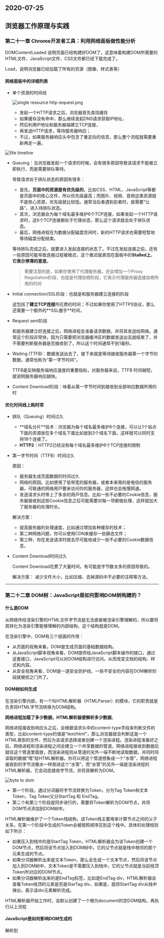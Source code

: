 ## 2020-07-25

## 浏览器工作原理与实践

### 第二十一章 Chrome开发者⼯具：利⽤⽹络⾯板做性能分析

DOMContentLoaded 说明⻚⾯已经构建好DOM了，这意味着构建DOM所需要的HTML⽂件、JavaScript⽂件、CSS⽂件都已经下载完成了。

Load，说明浏览器已经加载了所有的资源（图像、样式表等）


#### ⽹络⾯板中的详细列表

- 单个资源的时间线

  ![single resource http request.png]()

  - 发起⼀个HTTP请求之后，浏览器⾸先查找缓存
  - 如果缓存没有命中，那么继续发起DNS请求获取IP地址，
  - 然后利⽤IP地址和服务器端建⽴TCP连接，
  - 再发送HTTP请求，等待服务器响应；
  - 不过，如果服务器响应头中包含了重定向的信息，那么整个流程就需要重新再⾛⼀遍。

![file timeline]()

- Queuing：当浏览器发起⼀个请求的时候，会有很多原因导致该请求不能被⽴即执⾏，⽽是需要排队等待。

  导致请求处于排队状态的原因有很多：
  - ⾸先，**⻚⾯中的资源是有优先级的**，⽐如CSS、HTML、JavaScript等都是⻚⾯中的核⼼⽂件，所以优先级最⾼；⽽图⽚、视频、⾳频这类资源就不是核⼼资源，优先级就⽐较低。通常当后者遇到前者时，就需要“让路”，进⼊待排队状态。
  - 其次，浏览器会为每个域名最多维护6个TCP连接，如果发起⼀个HTTP请求时，这6个TCP连接都处于忙碌状态，那么这个请求就会处于排队状态。
  - 最后，⽹络进程在为数据分配磁盘空间时，新的HTTP请求也需要短暂地等待磁盘分配结束。

  等待排队完成之后，就要进⼊发起连接的状态了。不过在发起连接之前，还有⼀些原因可能导致连接过程被推迟，这个推迟就表现在⾯板中的**Stalled上**，**它表⽰停滞的意思**。

  > 需要注意的是，如果你使⽤了代理服务器，还会增加⼀个Proxy Negotiation阶段，也就是代理协商阶段，它表⽰代理服务器连接协商所⽤的时间

- Initial connection/SSL阶段：也就是和服务器建⽴连接的阶段

  这包括了**建⽴TCP连接**所花费的时间；不过如果你使⽤了HTTPS协议，那么还需要⼀个额外的**SSL握⼿**时间，

- Request sent阶段

  和服务器建⽴好连接之后，⽹络进程会准备请求数据，并将其发送给⽹络。通常这个阶段⾮常快，因为只需要把浏览器缓冲区的数据发送出去就结束了，并不需要判断服务器是否接收到了，所以这个时间通常不到1毫秒。

- Waiting (TTFB)：数据发送出去了，接下来就是等待接收服务器第⼀个字节的数据，通常也称为“第⼀字节时间”。

  TTFB是反映服务端响应速度的重要指标，对服务器来说，TTFB 时间越短，就说明服务器响应越快。

- Content Download阶段：味着从第⼀字节时间到接收到全部响应数据所⽤的时

#### 优化时间线上耗时项

- 排队（Queuing）时间过久
  - **域名分⽚**技术：浏览器为每个域名最多维护6个连接，可以让1个站点下⾯的资源放在多个域名下⾯⽐如放到3个域名下⾯，这样就可以同时⽀持18个连接了。
  - **HTTP2**：HTTP2已经没有每个域名最多维护6个TCP连接的限制

- 第⼀字节时间（TTFB）时间过久

  原因：
  - 服务器⽣成⻚⾯数据的时间过久
  - ⽹络的原因。⽐如使⽤了低带宽的服务器，或者本来⽤的是电信的服务器，可联通的⽹络⽤⼾要来访问你的服务器，这样也会拖慢⽹速。
  - 发送请求头时带上了多余的⽤⼾信息。⽐如⼀些不必要的Cookie信息，服务器接收到这些Cookie信息之后可能需要对每⼀项都做处理，这样就加⼤了服务器的处理时⻓。

  解决方案：
  - 提⾼服务器的处理速度，⽐如通过增加各种缓存的技术；
  - 第⼆种⽹络问题，你可以使⽤CDN来缓存⼀些静态⽂件；
  - 第三种，你在发送请求时就去尽可能地减少⼀些不必要的Cookie数据信息。

- Content Download时间过久

  Content Download花费了⼤量时间，有可能是字节数太多的原因导致的。

  解决方案： 减少⽂件⼤⼩，⽐如压缩、去掉源码中不必要的注释等⽅法。

---

### 第二十二章 DOM树：JavaScript是如何影响DOM树构建的？

#### 什么是DOM

从⽹络传给渲染引擎的HTML⽂件字节流是⽆法直接被渲染引擎理解的，所以要将其转化为渲染引擎能够理解的内部结构，这个结构就是DOM。

在渲染引擎中，DOM有三个层⾯的作⽤：
- 从⻚⾯的视⻆来看，DOM是⽣成⻚⾯的基础数据结构。
- 从JavaScript脚本视⻆来看，DOM提供给JavaScript脚本操作的接⼝，通过这套接⼝，JavaScript可以对DOM结构进⾏访问，从⽽改变⽂档的结构、样式和内容。
- 从安全视⻆来看，DOM是⼀道安全防护线，⼀些不安全的内容在DOM解析阶段就被拒之⻔外了。

#### DOM树如何⽣成

在渲染引擎内部，有⼀个叫HTML解析器（HTMLParser）的模块，它的职责就是负责将HTML字节流转换为DOM结构。

**⽹络进程加载了多少数据，HTML解析器便解析多少数据**。

⽹络进程接收到响应头之后，会根据请求头中的content-type字段来判断⽂件的类型，⽐如content-type的值是“text/html”，那么浏览器就会判断这是⼀个HTML类型的⽂件，然后为该请求选择或者创建⼀个渲染进程。渲染进程准备好之后，⽹络进程和渲染进程之间会建⽴⼀个共享数据的管道，⽹络进程接收到数据后就往这个管道⾥⾯放，⽽渲染进程则从管道的另外⼀端不断地读取数据，并同时将读取的数据“喂”给HTML解析器。你可以把这个管道想象成⼀个“⽔管”，⽹络进程接收到的字节流像⽔⼀样倒进这个“⽔管”，⽽“⽔管”的另外⼀端是渲染进程的HTML解析器，它会动态接收字节流，并将其解析为DOM。

![byte to dom]()

- 第⼀个阶段，通过分词器将字节流转换为Token，分为Tag Token和⽂本Token，Tag Token⼜分StartTag 和 EndTag。
- 第⼆个和第三个阶段是同步进⾏的，需要将Token解析为DOM节点，并将DOM节点添加到DOM树中。

HTML解析器维护了⼀个Token栈结构，该Token栈主要⽤来计算节点之间的⽗⼦关系，在第⼀个阶段中⽣成的Token会被按照顺序压到这个栈中。具体的处理规则如下所⽰：
- 如果压⼊到栈中的是StartTag Token，HTML解析器会为该Token创建⼀个DOM节点，然后将该节点加⼊到DOM树中，它的⽗节点就是栈中相邻的那个元素⽣成的节点。
- 如果分词器解析出来是⽂本Token，那么会⽣成⼀个⽂本节点，然后将该节点加⼊到DOM树中，⽂本Token是不需要压⼊到栈中，它的⽗节点就是当前栈顶Token所对应的DOM节点。
- 如果分词器解析出来的是EndTag标签，⽐如是EndTag div，HTML解析器会查看Token栈顶的元素是否是StarTag div，如果是，就将StartTag div从栈中弹出，表⽰该div元素解析完成。

HTML解析器开始⼯作时，会默认创建了⼀个根为document的空DOM结构，再执行以上流程

#### JavaScript是如何影响DOM⽣成的

解析到<script>标签时，渲染引擎判断这是⼀段脚本，此时HTML解析器就会暂停DOM的解析，因为接下来的JavaScript可能要修改当前已经⽣成的DOM结构。

JavaScript⽂件的下载过程会阻塞DOM解析，⽽通常下载⼜是⾮常耗时的，会受到⽹络环境、JavaScript⽂件⼤⼩等因素的影响。

不过Chrome浏览器做了很多优化，其中⼀个主要的优化是预解析操作。当渲染引擎收到字节流之后，会开启⼀个预解析线程，⽤来分析HTML⽂件中包含的JavaScript、CSS等相关⽂件，解析到相关⽂件之后，预解析线程会提前下载这些⽂件。

相关策略规避：
- 使⽤CDN来加速JavaScript⽂件的加载
- 压缩JavaScript⽂件的体积。
- JavaScript脚本设置为异步加载，通过async 或 defer 来标记代码
    - 使⽤async标志的脚本⽂件⼀旦加载完成，会⽴即执⾏；
    - 使⽤了defer标记的脚本⽂件，需要等到DOMContentLoaded事件之后执⾏。

执⾏JavaScript之前，需要先解析JavaScript语句之上所有的CSS样式。所以如果代码⾥引⽤了外部的CSS⽂件，那么在执⾏JavaScript之前，还需要等待外部的CSS⽂件下载完成，并解析⽣成CSSOM对象之后，才能执⾏JavaScript脚本。

JavaScript会阻塞DOM⽣成，⽽样式⽂件⼜会阻塞JavaScript的执⾏

渲染引擎还有⼀个安全检查模块叫XSSAuditor，是⽤来检测词法安全的。在分词器解析出来Token之后，它会检测这些模块是否安全，⽐如是否引⽤了外部脚本，是否符合CSP规范，是否存在跨站点请求等。如果出现不符合规范的内容，XSSAuditor会对该脚本或者下载任务进⾏拦截。


### 第二十三章 DOM树：JavaScript是如何影响DOM树构建的？

```html
<html>
<head>
  <link href="theme.css" rel="stylesheet">
</head>
<body>
  <div>geekbang com</div>
</body>
</html>
```

![render pipeline]()

请求HTML数据和构建DOM中间有⼀段空闲时间，这个空闲时间有可能成为⻚⾯渲染的瓶颈。

当渲染进程接收HTML⽂件字节流时，会先开启⼀个预解析线程，如果遇到JavaScript⽂件或者CSS⽂件，那么预解析线程会提前下载这些数据。对于上⾯的代码，预解析线程会解析出来⼀个外部的theme.css⽂件，并发起theme.css的下载。

#### 那渲染流⽔线为什么需要CSSOM呢？

渲染引擎也是⽆法直接理解CSS⽂件内容的，所以需要将其解析成渲染引擎能够理解的结构，这个结构就是CSSOM。

CSSOM也具有两个作⽤：
- 第⼀个是提供给JavaScript操作样式表的能⼒，
- 第⼆个是为布局树的合成提供基础的样式信息

这个CSSOM体现在DOM中就是document.styleSheets

DOM和CSSOM都构建好之后，渲染引擎就会构造布局树：
- 布局树的结构基本上就是复制DOM树的结构，不同之处在于DOM树中那些不需要显⽰的元素会被过滤掉，如display:none属性的元素、head标签、script标签等。
- 复制好基本的布局树结构之后，渲染引擎会为对应的DOM元素选择对应的样式信息，这个过程就是样式计算。
- 样式计算完成之后，渲染引擎还需要计算布局树中每个元素对应的⼏何位置，这个过程就是计算布局。

在解析DOM的过程中，如果遇到了JavaScript脚本，那么需要先暂停DOM解析去执⾏JavaScript

因为JavaScript有修改CSSOM的能⼒，所以在执⾏JavaScript之前，还需要依赖CSSOM。也就是说CSS在部分情况下也会阻塞DOM的⽣成

```html
<html>
<head>
  <link href="theme.css" rel="stylesheet">
</head>
<body>
  <div>geekbang com</div>
  <script>
    console.log('time.geekbang.org')
  </script>
  <div>geekbang com</div>
</body>
</html>
```

![render pipeline2]()

```html
<html>
<head>
  <link href="theme.css" rel="stylesheet">
</head>
<body>
  <div>geekbang com</div>
  <script src='foo.js'></script>
  <div>geekbang com</div>
</body>
</html>
```

HTML预解析器识别出来了有CSS⽂件和JavaScript⽂件需要下载，这两个⽂件的下载过程是重叠的，所以下载时间按照最久的那个⽂件来算。

不管CSS⽂件和JavaScript⽂件谁先到达，都要先等到CSS⽂件下载完成并⽣成CSSOM，然后再执⾏JavaScript脚本，最后再继续构建DOM，构建布局树，绘制⻚⾯。

#### 影响⻚⾯展⽰的因素以及优化策略

渲染流⽔线影响到了⾸次⻚⾯展⽰的速度，⽽⾸次⻚⾯展⽰的速度⼜直接影响到了⽤⼾体验

为了缩短⽩屏时间，我们来挨个分析这个阶段的主要任务，包括了解析HTML、下载CSS、下载JavaScript、⽣成CSSOM、执⾏JavaScript、⽣成布局树、绘制⻚⾯⼀系列操作。

通常情况下的瓶颈主要体现在下载CSS⽂件、下载JavaScript⽂件和执⾏JavaScript。

所以要想缩短⽩屏时⻓，可以有以下策略：

- 通过内联JavaScript、内联CSS来移除这两种类型的⽂件下载，这样获取到HTML⽂件之后就可以直接开始渲染流程了。
- 但并不是所有的场合都适合内联，那么还可以尽量减少⽂件⼤⼩，⽐如通过webpack等⼯具移除⼀些不必要的注释，并压缩JavaScript⽂件。
- 还可以将⼀些不需要在解析HTML阶段使⽤的JavaScript标记上async或者defer。
- 对于⼤的CSS⽂件，可以通过媒体查询属性，将其拆分为多个不同⽤途的CSS⽂件，这样只有在特定的场景下才会加载特定的CSS⽂件。
---

### 第二十四章 分层和合成机制：为什么CSS动画⽐JavaScript⾼效？

#### 显⽰器是怎么显⽰图像的

每个显⽰器都有固定的刷新频率，通常是60HZ，也就是每秒更新60张图⽚

更新的图⽚都来⾃于显卡中⼀个叫前缓冲区的地⽅

显⽰器所做的任务很简单，就是每秒固定读取60次前缓冲区中的图像，并将读取的图像显⽰到显⽰器上。

`那么这⾥显卡做什么呢？`

显卡的职责就是合成新的图像，并将图像保存到后缓冲区中

⼀旦显卡把合成的图像写到后缓冲区，系统就会让后缓冲区和前缓冲区互换，这样就能保证显⽰器能读取到最新显卡合成的图像。

通常情况下，显卡的更新频率和显⽰器的刷新频率是⼀致的。但有时候，在⼀些复杂的场景中，显卡处理⼀张图⽚的速度会变慢，这样就会造成视觉上的卡顿。

#### 帧 VS 帧率

⼤多数设备屏幕的更新频率是60次/秒，这也就意味着正常情况下要实现流畅的动画效果，渲染引擎需要每秒更新60张图⽚到显卡的后缓冲区。

我们把渲染流⽔线⽣成的每⼀副图⽚称为⼀帧，把渲染流⽔线每秒更新了多少帧称为帧率，⽐如滚动过程中1秒更新了60帧，那么帧率就是60Hz（或者60FPS）。

Chrome对浏览器渲染⽅式做了⼤量的⼯作，其中最卓有成效的策略就是引⼊了分层和合成机制。

#### 如何⽣成⼀帧图像

任意⼀帧的⽣成⽅式，有重排、重绘和合成三种⽅式。

通常渲染路径越⻓，⽣成图像花费的时间就越多：
- ⽐如**重排**，它需要重新根据CSSOM和DOM来计算布局树，这样⽣成⼀幅图⽚时，会让整个渲染流⽔线的每个阶段都执⾏⼀遍，如果布局复杂的话，就很难保证渲染的效率了。
- **重绘**因为没有了重新布局的阶段，操作效率稍微⾼点，但是依然需要重新计算绘制信息，并触发绘制操作之后的⼀系列操作。
- **合成**操作的路径就显得⾮常短了，并不需要触发布局和绘制两个阶段，如果采⽤了GPU，那么合成的效率会⾮常⾼。

#### 分层和合成

将素材分解为多个图层的操作就称为分层，最后将这些图层合并到⼀起的操作就称为合成。所以，分层和合成通常是⼀起使⽤的。

- 分层体现在⽣成布局树之后，渲染引擎会根据布局树的特点将其转换为层树（Layer Tree），层树是渲染流⽔线后续流程的基础结构。
- 层树中的每个节点都对应着⼀个图层，下⼀步的绘制阶段就依赖于层树中的节点
- 绘制阶段其实并不是真正地绘出图⽚，⽽是将绘制指令组合成⼀个列表
- 有了绘制列表之后，就需要进⼊光栅化阶段了，光栅化就是按照绘制列表中的指令⽣成图⽚
- 每⼀个图层都对应⼀张图⽚，合成线程有了这些图⽚之后，会将这些图⽚合成为“⼀张”图⽚，并最终将⽣成的图⽚发送到后缓冲区。

合成操作是在合成线程上完成的，这也就意味着在执⾏合成操作时，是不会影响到主线程执⾏的

#### 分块

如果说分层是从宏观上提升了渲染效率，那么分块则是从微观层⾯提升了渲染效率。

⻚⾯的内容都要⽐屏幕⼤得多，显⽰⼀个⻚⾯时，如果等待所有的图层都⽣成完毕，再进⾏合成的话，会产⽣⼀些不必要的开销，也会让合成图⽚的时间变得更久。

**合成线程会将每个图层分割为⼤⼩固定的图块，然后优先绘制靠近视⼝的图块，这样就可以⼤⼤加速⻚⾯的显⽰速度**。

>即使只绘制那些优先级最⾼的图块，也要耗费不少的时间，因为涉及到⼀个很关键的因素⸺纹理上传

#### 如何利⽤分层技术优化代码

```css
.box {
  will-change: transform, opacity;
}
```

这段代码就是提前告诉渲染引擎box元素将要做⼏何变换和透明度变换操作，这时候渲染引擎会将该元素单独实现⼀帧，等这些变换发⽣时，渲染引擎会通过合成线程直接去处理变换，这些变换并没有涉及到主线程，这样就⼤⼤提升了渲染的效率。这也是CSS动画⽐JavaScript动画⾼效的原因。

但是凡事都有两⾯性，每当渲染引擎为⼀个元素准备⼀个独⽴层的时候，它占⽤的内存也会⼤⼤增加，因为从层树开始，后续每个阶段都会多⼀个层结构，这些都需要额外的内存，所以你需要恰当地使⽤ will-change。

### 第二十五章 ⻚⾯性能：如何系统地优化⻚⾯？

通常⼀个⻚⾯有三个阶段：**加载阶段、交互阶段和关闭阶段**
- 加载阶段，是指从发出请求到渲染出完整⻚⾯的过程，影响到这个阶段的主要因素有⽹络和JavaScript脚本。
- 交互阶段，主要是从⻚⾯加载完成到⽤⼾交互的整合过程，影响到这个阶段的主要因素是JavaScript脚本。
- 关闭阶段，主要是⽤⼾发出关闭指令后⻚⾯所做的⼀些清理操作。

#### 加载阶段

并⾮所有的资源都会阻塞⻚⾯的⾸次绘制，⽐如图⽚、⾳频、视频等⽂件就不会阻塞⻚⾯的⾸次渲染

JavaScript、⾸次请求的HTML资源⽂件、CSS⽂件是会阻塞⾸次渲染

**能阻塞⽹⻚⾸次渲染的资源称为关键资源**
- 第⼀个是关键资源个数。关键资源个数越多，⾸次⻚⾯的加载时间就会越⻓。
- 第⼆个是关键资源⼤⼩。通常情况下，所有关键资源的内容越⼩，其整个资源的下载时间也就越短，那么阻塞渲染的时间也就越短。
- 第三个是请求关键资源需要多少个RTT（Round Trip Time）。

什么是RTT？

当使⽤TCP协议传输⼀个⽂件时，⽐如这个⽂件⼤⼩是0.1M，由于TCP的特性，这个数据并不是⼀次传输到服务端的，⽽是需要拆分成⼀个个数据包来
回多次进⾏传输的。RTT就是这⾥的往返时延。它是⽹络中⼀个重要的性能指标，表⽰从发送端发送数据开始，到发送端收到来⾃接收端的确认，总共经历的时延。通常1个HTTP的数据包在14KB左右，所以1个0.1M的⻚⾯就需要拆分成8个包来传输了，也就是说需要8个RTT。

由于渲染引擎有⼀个预解析的线程，在接收到HTML数据之后，**预解析线程会快速扫描HTML数据中的关键资源，⼀旦扫描到了，会⽴⻢发起请求**，你可以认为JavaScript和CSS是同时发起请求的，所以它们的请求是重叠的，那么计算它们的RTT时，只需要计算体积最⼤的那个数据就可以了。

**总的优化原则就是减少关键资源个数，降低关键资源⼤⼩，降低关键资源的RTT次数。**
- 减少关键资源的个数
  - ⼀种⽅式是可以将JavaScript和CSS改成内联的形式，⽐如上图的JavaScript和CSS，若都改成内联模式，那么关键资源的个数就由3个减少到了1个。
  - 另⼀种⽅式，如果JavaScript代码没有DOM或者CSSOM的操作，则可以改成sync或者defer属性；同样对于CSS，如果不是在构建⻚⾯之前加载的，则可以添加媒体取消阻⽌显现的标志。当JavaScript标签加上了sync或者defer、CSSlink 属性之前加上了取消阻⽌显现的标志后，它们就变成了⾮关键资源了。
- 减少关键资源的⼤⼩
  - 可以压缩CSS和JavaScript资源，移除HTML、CSS、JavaScript⽂件中⼀些注释内容，也可以通过前⾯讲的取消CSS或者JavaScript中关键资源的⽅式。
- 减少关键资源RTT的次数，可以通过减少关键资源的个数和减少关键资源的⼤⼩搭配来实现。除此之外，还可以使⽤CDN来减少每次RTT时⻓。

#### 交互阶段

谈交互阶段的优化，其实就是在谈渲染进程渲染帧的速度，因为在交互阶段，帧的渲染速度决定了交互的流畅度。

和加载阶段的渲染流⽔线有⼀些不同的地⽅是，在交互阶段没有了加载关键资源和构建DOM、CSSOM流程，通常是由JavaScript触发交互动画的。

![render stage]()

⼀个⼤的原则就是让单个帧的⽣成速度变快。
- 减少JavaScript脚本执⾏时间
  - ⼀种是将⼀次执⾏的函数分解为多个任务，使得每次的执⾏时间不要过久。
  - 另⼀种是采⽤Web Workers。你可以把Web Workers当作主线程之外的⼀个线程，在Web Workers中是可以执⾏JavaScript脚本的，不过Web Workers中没有DOM、CSSOM环境，这意味着在Web Workers中是⽆法通过JavaScript来访问DOM的，所以我们可以把⼀些和DOM操作⽆关且耗时的任务放到WebWorkers中去执⾏。

- 避免强制同步布局：
  所谓强制同步布局，是指JavaScript强制将计算样式和布局操作提前到当前的任务中

- 避免布局抖动：
  所谓布局抖动，是指在⼀次JavaScript执⾏过程中，多次执⾏强制布局和抖动操作

- 合理利⽤CSS合成动画：
  合成动画是直接在合成线程上执⾏的，这和在主线程上执⾏的布局、绘制等操作不同，如果主线程被JavaScript或者⼀些布局任务占⽤，CSS动画依然能继续执⾏。

- 避免频繁的垃圾回收

  JavaScript使⽤了⾃动垃圾回收机制，如果在⼀些函数中频繁创建临时对象，那么垃圾回收器也会频繁地去执⾏垃圾回收策略。这样当垃圾回收操作发⽣时，就会占⽤主线程，从⽽影响到其他任务的执⾏，严重的话还会让⽤⼾产⽣掉帧、不流畅的感觉。

### 第二十六章 虚拟DOM：虚拟DOM和实际的DOM有何不同？

#### 什么是虚拟DOM

虚拟DOM解决了什么问题：
- 将⻚⾯改变的内容应⽤到虚拟DOM上，⽽不是直接应⽤到DOM上。
- 变化被应⽤到虚拟DOM上时，虚拟DOM并不急着去渲染⻚⾯，⽽仅仅是调整虚拟DOM的内部状态，这样操作虚拟DOM的代价就变得⾮常轻了。
- 在虚拟DOM收集到⾜够的改变时，再把这些变化⼀次性应⽤到真实的DOM上。

最开始的时候，⽐较两个虚拟DOM的过程是在⼀个递归函数⾥执⾏的，其核⼼算法是reconciliation。

React团队重写了reconciliation算法，新的算法称为Fiber reconciler，之前⽼的算法称为Stack reconciler。

协程的另外⼀个称呼就是Fiber，，所谓的Fiber reconciler相信你也很清楚了，就是在执⾏算法的过程中出让主线程，这样就解决了Stack reconciler函数占⽤时间过久的问题。

#### 1. 双缓存

使⽤双缓存，可以让你先将计算的中间结果存放在另⼀个缓冲区中，等全部的计算结束，该缓冲区已经存储了完整的图形之后，再将该缓冲区的图形数据⼀次性复制到显⽰缓冲区，这样就使得整个图像的输出⾮常
稳定。

在这⾥，你可以把虚拟DOM看成是DOM的⼀个buffer，和图形显⽰⼀样，它会在完成⼀次完整的操作之后，再把结果应⽤到DOM上

#### 2. MVC模式

![mvc]()

MVC的整体结构⽐较简单，由模型、视图和控制器组成，其**核⼼思想就是将数据和视图分离**，也就是说视图和模型之间是不允许直接通信的，它们之间的通信都是通过控制器来完成的。

---
### 第二十七章 渐进式⽹⻚应⽤（PWA）：它究竟解决了Web应⽤的哪些问题？

浏览器的三⼤进化路线：
- 第⼀个是应⽤程序Web化；
- 第⼆个是Web应⽤移动化；
- 第三个是Web操作系统化；

PWA，全称是Progressive Web App，翻译过来就是渐进式⽹⻚应⽤。根据字⾯意思，它就是“渐进式+Web应⽤”。

“渐进式”需要从下⾯两个⽅⾯来理解：
- 站在Web应⽤开发者来说，PWA提供了⼀个渐进式的过渡⽅案，让普通站点逐步过渡到Web应⽤。采取渐进式可以降低站点改造的代价，使得站点逐步⽀持各项新技术，⽽不是⼀步到位。
- 站在技术⻆度来说，PWA技术也是⼀个渐进式的演化过程，在技术层⾯会⼀点点演进，⽐如逐渐提供更好的设备特性⽀持，**不断优化更加流畅的动画效果，不断让⻚⾯的加载速度变得更快，不断实现本地应⽤的特性**。

PWA的定义就是：它是⼀套理念，渐进式增强Web的优势，并通过技术⼿段渐进式缩短和本地应⽤或者⼩程序的距离。

#### Web应⽤ VS 本地应⽤

Web⻚⾯到底缺少什么：
- ⾸先，Web应⽤缺少离线使⽤能⼒，在离线或者在弱⽹环境下基本上是⽆法使⽤的。⽽⽤⼾需要的是沉浸式的体验，在离线或者弱⽹环境下能够流畅地使⽤是⽤⼾对⼀个应⽤的基本要求。
- 其次，Web应⽤还缺少了消息推送的能⼒，因为作为⼀个App⼚商，需要有将消息送达到应⽤的能⼒。
- 最后，Web应⽤缺少⼀级⼊⼝，也就是将Web应⽤安装到桌⾯，在需要的时候直接从桌⾯打开Web应⽤，⽽不是每次都需要通过浏览器来打开。

**针对以上Web缺陷，PWA提出了两种解决⽅案：通过引⼊Service Worker来试着解决离线存储和消息推送的问题，通过引⼊manifest.json来解决⼀级⼊⼝的问题**。

#### 什么是Service Worker

在2014年的时候，标准委员会就提出了Service Worker的概念，它的主要思想是**在⻚⾯和⽹络之间增加⼀个拦截器，⽤来缓存和拦截请求**。整体结构如下图所⽰：

![service worker]()

在没有安装Service Worker之前，WebApp都是直接通过⽹络模块来请求资源的。安装了Service Worker模块之后，WebApp请求资源时，会先通过Service Worker，让它判断是返回Service Worker 缓存的资源还是重新去⽹络请求资源。⼀切的控制权都交由Service Worker来处理。

#### Service Worker的设计思路

- 架构

  为了避免JavaScript过多占⽤⻚⾯主线程时⻓的情况，浏览器实现了Web Worker的功能。**Web Worker的⽬的是让JavaScript能够运⾏在⻚⾯主线程之外**，不过由于Web Worker中是没有当前⻚⾯的DOM环境的，所以在**Web Worker中只能执⾏⼀些和DOM⽆关的JavaScript脚本，并通过postMessage⽅法将执⾏的结果返回给主线程**。所以说在Chrome中， Web Worker其实就是在渲染进程中开启的⼀个新线程，它的⽣命周期是和⻚⾯关联的。

  “让其运⾏在主线程之外”就是Service Worker来⾃Web Worker的⼀个核⼼思想。不过Web Worker是临时的，每次JavaScript脚本执⾏完成之后都会退出，执⾏结果也不能保存下来，如果下次还有同样的操作，就还得重新来⼀遍。所以Service Worker需要在Web Worker的基础之上加上储存功能。

  另外，由于Service Worker还需要会为多个⻚⾯提供服务，所以还不能把Service Worker和单个⻚⾯绑定起来。在⽬前的Chrome架构中，Service Worker是运⾏在浏览器进程中的，因为浏览器进程⽣命周期是最⻓的，所以在浏览器的⽣命周期内，能够为所有的⻚⾯提供服务。

- 消息推送

  消息推送也是基于Service Worker来实现的。

- 安全

  HTTP采⽤的是明⽂传输信息，存在被窃听、被篡改和被劫持的⻛险，在项⽬中使⽤HTTP来传输数据⽆疑是“裸奔”。所以在设计之初，就考虑对Service Worker采⽤HTTPS协议，因为采⽤HTTPS 的通信数据都是经过加密的，即便拦截了数据，也⽆法破解数据内容，⽽且HTTPS还有校验机制，通信双⽅很容易知道数据是否被篡改。

  所以要使站点⽀持Service Worker，⾸先必要的⼀步就是要将站点升级到HTTPS。

  Service Worker还需要同时⽀持Web⻚⾯默认的安全策略、储⼊同源策略、内容安全策略（CSP）等。

### 第二十八章 WebComponent：像搭积⽊⼀样构建Web应⽤

**对内⾼内聚，对外低耦合**。对内各个元素彼此紧密结合、相互依赖，对外和其他组件的联系最少且接⼝简单。

#### 阻碍前端组件化的因素

- CSS的全局属性会阻碍组件化
- DOM也是阻碍组件化的⼀个因素，在⻚⾯中只有⼀个DOM，任何地⽅都可以直接读取和修改DOM

#### WebComponent组件化开发

WebComponent给出了解决思路，它提供了对局部视图封装能⼒，可以让DOM、CSSOM和JavaScript运⾏在局部环境中，这样就使得局部的CSS和DOM不会影响到全局。

WebComponent是⼀套技术的组合，具体涉及到了**Custom elements（⾃定义元素）**、**Shadow DOM（影⼦DOM）**和**HTML templates（HTML模板）**。

```html
<!DOCTYPE html>
<html>
<body>
  <!--
  ⼀：定义模板
  ⼆：定义内部CSS样式
  三：定义JavaScript⾏为
  -->
  <template id="geekbang-t">
    <style>
    p {
      background-color: brown;
      color: cornsilk
    }
    div {
      width: 200px;
      background-color: bisque;
      border: 3px solid chocolate;
      border-radius: 10px;
    }
    </style>
    <div>
      <p>time.geekbang.org</p>
      <p>time1.geekbang.org</p>
    </div>
    <script>
    function foo() {
      console.log('inner log')
    }
    </script>
  </template>
  <script>
  class GeekBang extends HTMLElement {
    constructor() {
      super()
      //获取组件模板
      const content = document.querySelector('#geekbang-t').content
      //创建影⼦DOM节点
      const shadowDOM = this.attachShadow({ mode: 'open' })
      //将模板添加到影⼦DOM上
      shadowDOM.appendChild(content.cloneNode(true))
    }
  }
  customElements.define('geek-bang', GeekBang)
  </script>
  <geek-bang></geek-bang>
  <div>
    <p>time.geekbang.org</p>
    <p>time1.geekbang.org</p>
  </div>
  <geek-bang></geek-bang>
</body>
</html>
```
要使⽤WebComponent，通常要实现下⾯三个步骤：
- ⾸先，使⽤template属性来创建模板。利⽤DOM可以查找到模板的内容，但是模板元素是不会被渲染到⻚⾯上的
- 其次，我们需要创建⼀个GeekBang的类。
  - 1. 查找模板内容；
  - 2. 创建影⼦DOM；
  - 3. 再将模板添加到影⼦DOM上。

  影⼦DOM的作⽤是将模板中的内容与全局DOM和CSS进⾏隔离，这样我们就可以实现元素和样式的私有化了。你可以把影⼦DOM看成是⼀个作⽤域，其内部的样式和元素是不会影响到全局的样式和元素的，⽽在全局环境下，要访问影⼦DOM内部的样式或者元素也是需要通过约定好的接⼝的。

  通过影⼦DOM，我们就实现了CSS和元素的封装，在创建好封装影⼦DOM的类之后，我们就可以使⽤customElements.define来⾃定义元素了

影子DOM：
- 影⼦DOM内部的样式是不会影响到全局CSSOM的
- 使⽤DOM接⼝也是⽆法直接查询到影⼦DOM内部元素的
- 影⼦DOM的JavaScript脚本是不会被隔离的，⽐如在影⼦DOM定义的JavaScript函数依然可以被外部访问

#### 浏览器如何实现影⼦DOM

![shadow dom]()

从图中可以看出，**我们使⽤了两次geek-bang属性，那么就会⽣成两个影⼦DOM，并且每个影⼦DOM都有⼀个shadow root的根节点**，我们可以将要展⽰的样式或者元素添加到影⼦DOM的根节点上，**每个影⼦DOM你都可以看成是⼀个独⽴的DOM，它有⾃⼰的样式、⾃⼰的属性，内部样式不会影响到外部样式，外部样式也不会影响到内部样式**。

---
### 第二十九章 HTTP1：HTTP性能优化

#### 超⽂本传输协议HTTP/0.9

HTTP/0.9是于1991年提出的，主要⽤于学术交流，需求很简单⸺⽤来在⽹络之间传递HTML超⽂本的内容，所以被称为超⽂本传输协议。

HTTP/0.9的实现有以下三个特点：
- 第⼀个是只有⼀个请求⾏，并没有HTTP请求头和请求体
- 第⼆个是服务器也没有返回头信息
- 第三个是返回的⽂件内容是以ASCII字符流来传输的，因为都是HTML格式的⽂件，所以使⽤ASCII字节码来传输是最合适的

#### 被浏览器推动的HTTP/1.0

万维⽹的⾼速发展带来了很多新的需求，⽽HTTP/0.9已经不能适⽤新兴⽹络的发展，所以这时就需要⼀个新的协议来⽀撑新兴⽹络。

**⽀持多种类型的⽂件下载是HTTP/1.0的⼀个核⼼诉求**

`那么该如何实现多种类型⽂件的下载呢？`

HTTP/1.0引⼊了请求头和响应头，它们都是以为Key-Value形式保存的，在HTTP发送请求时，会带上请求头信息，服务器返回数据时，会先返回响应头信息。

HTTP/1.0的⽅案是通过请求头和响应头来进⾏协商，在发起请求时候会通过HTTP请求头告诉服务器它期待服务器返回什么类型的⽂件、采取什么形式的压缩、提供什么语⾔的⽂件以及⽂件的具体编码

```
accept: text/html
accept-encoding: gzip, deflate, br
accept-Charset: ISO-8859-1,utf-8
accept-language: zh-CN,zh
```
http 1.0支持一下特性：
- 支持多种不同类型的数据
- 引入状态码
- Cache缓存机制
- 用户代理

#### 缝缝补补的HTTP/1.1

- 1. 改进持久连接

  HTTP/1.0每进⾏⼀次HTTP通信，都需要经历建⽴TCP连接、传输HTTP数据和断开TCP连接三个阶段

  **HTTP/1.1中增加了持久连接的⽅法，它的特点是在⼀个TCP连接上可以传输多个HTTP请求，只要浏览器或者服务器没有明确断开连接，那么该TCP连接会⼀直保持**。

  持久连接在HTTP/1.1中是默认开启的

- 2. 不成熟的HTTP管线化

  持久连接虽然能减少TCP的建⽴和断开次数，但是它需要等待前⾯的请求返回之后，才能进⾏下⼀次请求。如果TCP通道中的某个请求因为某些原因没有及时返回，那么就会阻塞后⾯的所有请求，这就是著名的**队头阻塞的问题**。

  HTTP/1.1中的管线化是指将多个HTTP请求整批提交给服务器的技术，虽然可以整批发送请求，不过服务器依然需要根据请求顺序来回复浏览器的请求。

- 3. 提供虚拟主机的⽀持

  HTTP/1.1的请求头中增加了Host字段，⽤来表⽰当前的域名地址，这样服务器就可以根据不同的Host值做不同的处理。

- 4. 对动态⽣成的内容提供了完美⽀持

  HTTP/1.1通过引⼊Chunk transfer机制来解决动态⽣成的内容，服务器会将数据分割成若⼲个任意⼤⼩的数据块，每个数据块发送时会附上上个数据块的⻓度，最后使⽤⼀个零⻓度的块作为发送数据完成的标志。

- 5. 客⼾端Cookie、安全机制
---
### 第三十章 HTTP2：如何提升⽹络速度？

HTTP/1.1为⽹络效率做了⼤量的优化，最核⼼的有如下三种⽅式：
- 1. 增加了持久连接；
- 2. 浏览器为每个域名最多同时维护6个TCP持久连接；
- 3. 使⽤CDN的实现域名分⽚机制。

但是HTTP/1.1对带宽的利⽤率却并不理想

带宽是指每秒最⼤能发送或者接收的字节数。我们把每秒能发送的最⼤字节数称为上⾏带宽，每秒能够接收的最⼤字节数称为下⾏带宽。

HTTP/1.1对带宽的利⽤率不理想，之所以会出现这个问题，主要是由以下三个原因导致的：
- 第⼀个原因，TCP的慢启动。
- 第⼆个原因，同时开启了多条TCP连接，那么这些连接会竞争固定的带宽。
- 第三个原因，HTTP/1.1队头阻塞的问题。

#### HTTP/2的多路复⽤

慢启动和TCP连接之间相互竞争带宽是由于TCP本⾝的机制导致的，⽽队头阻塞是由于HTTP/1.1的机制导致的。

HTTP/2的思路就是⼀个域名只使⽤⼀个TCP⻓连接来传输数据，这样整个⻚⾯资源的下载过程只需要⼀次慢启动，同时也避免了多个TCP连接竞争带宽所带来的问题。

HTTP/2需要实现资源的并⾏请求，也就是任何时候都可以将请求发送给服务器，⽽并不需要等待其他请求的完成，然后服务器也可以随时返回处理好的请求资源给浏览器。

HTTP/2的解决⽅案可以总结为：⼀个域名只使⽤⼀个TCP⻓连接和消除队头阻塞问题

![multiplexing]()

从图中你会发现每个请求都有⼀个对应的ID，如stream1表⽰index.html的请求，stream2表⽰foo.css的请求。这样在浏览器端，就可以随时将请求发送给服务器了。

服务器端接收到这些请求后，会根据⾃⼰的喜好来决定优先返回哪些内容，⽐如服务器可能早就缓存好了index.html和bar.js的响应头信息，那么当接收到请求的时候就可以⽴即把index.html和bar.js的响应头信息返回给浏览器，然后再将index.html和bar.js的响应体数据返回给浏览器。之所以可以随意发送，是因为每份数据都有对应的ID，浏览器接收到之后，会筛选出相同ID的内容，将其拼接为完整的HTTP响应数据。

HTTP/2使⽤了多路复⽤技术，可以将请求分成⼀帧⼀帧的数据去传输，这样带来了⼀个额外的好处，就是当收到⼀个优先级⾼的请求时，⽐如接收到JavaScript或者CSS关键资源的请求，服务器可以暂停之前的请求来优先处理关键资源的请求。


#### 多路复⽤的实现

![http2 multiplexing]()

TTP/2添加了⼀个⼆进制分帧层：
- ⾸先，浏览器准备好请求数据，包括了请求⾏、请求头等信息，如果是POST⽅法，那么还要有请求体。
- 这些数据经过⼆进制分帧层处理之后，会被转换为⼀个个带有请求ID编号的帧，通过协议栈将这些帧发送给服务器。
- 服务器接收到所有帧之后，会将所有相同ID的帧合并为⼀条完整的请求信息。
- 然后服务器处理该条请求，并将处理的响应⾏、响应头和响应体分别发送⾄⼆进制分帧层。
- 同样，⼆进制分帧层会将这些响应数据转换为⼀个个带有请求ID编号的帧，经过协议栈发送给浏览器。
- 浏览器接收到响应帧之后，会根据ID编号将帧的数据提交给对应的请求。

#### HTTP/2其他特性

- 1.可以设置请求的优先级
- 2. 服务器推送
- 3. 头部压缩
---
### 第三十一章 HTTP3：甩掉TCP、TLS的包袱，构建⾼效⽹络

HTTP/2到底有什么缺陷： 
- TCP的队头阻塞

  如果在数据传输的过程中，有⼀个数据因为⽹络故障或者其他原因⽽丢包了，那么整个TCP的连接就会处于暂停状态，需要等待丢失的数据包被重新传输过来。

  在TCP传输过程中，由于单个数据包的丢失⽽造成的阻塞称为TCP上的队头阻塞

- TCP建⽴连接的延时

  ⽹络延迟⼜称为RTT（Round Trip Time）。我们把从浏览器发送⼀个数据包到服务器，再从服务器返回数据包到浏览器的整个往返时间称为RTT（如下图）。RTT是反映⽹络性能的⼀个重要指标。

  使⽤HTTPS的话，还需要使⽤TLS协议进⾏安全传输，⽽使⽤TLS也需要⼀个握⼿过程，这样就需要有两个握⼿延迟过程。
  - 在建⽴TCP连接的时候，需要和服务器进⾏三次握⼿来确认连接成功，也就是说需要在消耗完1.5个RTT之后才能进⾏数据传输
  - 进⾏TLS连接，TLS有两个版本⸺TLS1.2和TLS1.3，每个版本建⽴连接所花的时间不同，⼤致是需要1〜2个RTT

- TCP协议僵化

  TCP协议存在队头阻塞和建⽴连接延迟等缺点，通过改进TCP协议来解决这些问题是非常困难的。

  主要原因：
  - 中间设备的僵化

    如果我们在客⼾端升级了TCP协议，但是当新协议的数据包经过这些中间设备时，它们可能不理解包的内容，于是这些数据就会被丢弃掉

  - 操作系统也是导致TCP协议僵化的另外⼀个原因

    TCP协议都是通过操作系统内核来实现的，应⽤程序只能使⽤不能修改。通常操作系统的更新都滞后于软件的更新，因此要想⾃由地更新内核中的TCP协议也是⾮常困难的。

#### QUIC协议

HTTP/3选择了⼀个折衷的⽅法⸺UDP协议，基于UDP实现了类似于 TCP的多路数据流、传输可靠性等功能，我们把这套功能称为QUIC协议。

![http2 vs http3]()

HTTP/3中的QUIC协议集合了以下⼏点功能：
- 实现了类似TCP的流量控制、传输可靠性的功能。

  虽然UDP不提供可靠性的传输，但QUIC在UDP的基础之上增加了⼀层来保证数据可靠性传输。它提供了数据包重传、拥塞控制以及其他⼀些TCP中存在的特性。

- 集成了TLS加密功能。

  ⽬前QUIC使⽤的是TLS1.3，相较于早期版本TLS1.3有更多的优点，其中最重要的⼀点是减少了握⼿所花费的RTT个数。

- 实现了HTTP/2中的多路复⽤功能。

  和TCP不同，QUIC实现了在同⼀物理连接上可以有多个独⽴的逻辑数据流（如下图）。实现了数据流的单独传输，就解决了TCP中队头阻塞的问题。

  ![quic]()

- 实现了快速握⼿功能

#### HTTP/3的挑战

- 第⼀，从⽬前的情况来看，服务器和浏览器端都没有对HTTP/3提供⽐较完整的⽀持。Chrome虽然在数年前就开始⽀持Google版本的QUIC，但是这个版本的QUIC和官⽅的QUIC存在着⾮常⼤的差异。
- 第⼆，部署HTTP/3也存在着⾮常⼤的问题。因为系统内核对UDP的优化远远没有达到TCP的优化程度，这也是阻碍QUIC的⼀个重要原因。
- 第三，中间设备僵化的问题。这些设备对UDP的优化程度远远低于TCP，据统计使⽤QUIC协议时，⼤约有3%〜7%的丢包率。

---
### 第三十二章 同源策略：为什么XMLHttpRequest不能跨域请求资源？

⻚⾯中最基础、最核⼼的安全策略：**同源策略（Same-origin policy）**

#### 什么是同源策略

**如果两个URL的协议、域名和端⼝都相同，我们就称这两个URL同源**。

```
https://time.geekbang.org/?category=1
https://time.geekbang.org/?category=0
```

浏览器默认两个相同的源之间是可以相互访问资源和操作DOM的。两个不同的源之间若想要相互访问资源或者操作DOM，那么会有⼀套基础的安全策略的制约，我们把这称为同源策略。

同源策略主要表现在DOM、Web数据和⽹络这三个层⾯:

- DOM层⾯。同源策略限制了来⾃不同源的JavaScript脚本对当前DOM对象读和写的操作。

  ```js
  let pdom = opener.document
  pdom.body.style.display = "none"
  ```

  对象opener就是指向第⼀个⻚⾯的window对象，我们可以通过操作opener来控制第⼀个⻚⾯中的DOM

- 数据层⾯。同源策略限制了不同源的站点读取当前站点的Cookie、IndexDB、LocalStorage等数据。
- ⽹络层⾯。同源策略限制了通过XMLHttpRequest等⽅式将站点的数据发送给不同源的站点。

#### 安全和便利性的权衡

- ⻚⾯中可以嵌⼊第三⽅资源

  嵌入第三方资源，可能会引起XSS攻击，为了解决XSS攻击，浏览器中引入了内容安全策略，称为CSP。CSP的核⼼思想是让服务器决定浏览器能够加载哪些资源，让服务器决定浏览器是否能够执⾏内联JavaScript代码。通过这些⼿段就可以⼤⼤减少XSS攻击。

- 跨域资源共享和跨⽂档消息机制

  如果需要对不同域发起请求，可以引入跨域资源共享(CORS)CORS），使⽤该机制可以进⾏跨域访问控制，从⽽使跨域数据传输得以安全进⾏。

  两个⻚⾯不是同源的，则⽆法相互操纵DOM。不过在实际应⽤中，经常需要两个不同源的DOM之间进⾏通信，于是浏览器中⼜引⼊了跨⽂档消息机制，可以通过window.postMessage的JavaScript接⼝来和不同源的DOM进⾏通信。
---

### 第三十三章 跨站脚本攻击（XSS）：为什么Cookie中有HttpOnly属性？

#### 什么是XSS攻击

XSS全称是Cross Site Scripting，为了与“CSS”区分开来，故简称XSS，翻译过来就是“跨站脚本”。

XSS攻击是指⿊客往HTML⽂件中或者DOM中注⼊恶意脚本，从⽽在⽤⼾浏览⻚⾯时利⽤注⼊的恶意脚本对⽤⼾实施攻击的⼀种⼿段。

恶意脚本都能做哪些事情：
- **窃取Cookie信息**，可以通过“document.cookie”获取Cookie信息，然后通过XMLHttpRequest或者Fetch加上CORS功能将数据发送给恶意服务器；恶意服务器拿到⽤⼾的Cookie信息之后，就可以在其他电脑上模拟⽤⼾的登录，然后进⾏转账等操作。
- **监听⽤⼾⾏为**，恶意JavaScript可以使⽤“addEventListener”接⼝来监听键盘事件，⽐如可以获取⽤⼾输⼊的信⽤卡等信息，将其发送到恶意服务器。⿊客掌握了这些信息之后，⼜可以做很多违法的事情。
- **修改DOM**，伪造假的登录窗⼝，⽤来欺骗⽤⼾输⼊⽤⼾名和密码等信息。
- **在⻚⾯内⽣成浮窗⼴告**

#### 恶意脚本是怎么注⼊的

- 存储型XSS攻击
- 反射型XSS攻击
- 基于DOM的XSS攻击，基于DOM的XSS攻击是不牵涉到⻚⾯Web服务器的。具体来讲，⿊客通过各种⼿段将恶意脚本注⼊⽤⼾的⻚⾯中，⽐如通过⽹络劫持在⻚⾯传输过程中修改HTML⻚⾯的内容

#### 如何阻⽌XSS攻击

- 服务器对输⼊脚本进⾏过滤或转码
- 充分利⽤CSP
- 使⽤HttpOnly属性，使⽤HttpOnly标记的Cookie只能使⽤在HTTP请求过程中，所以⽆法通过JavaScript来读取这段Cookie。

### 第三十四章 CSRF攻击：陌⽣链接不要随便点

#### 什么是CSRF攻击

CSRF英⽂全称是Cross-site request forgery，所以⼜称为“跨站请求伪造”，是指⿊客引诱⽤⼾打开⿊客的⽹站，在⿊客的⽹站中，利⽤⽤⼾的登录状态发起的跨站请求。简单来讲，CSRF攻击就是⿊客利⽤了⽤⼾的登录状态，并通过第三⽅的站点来做⼀些坏事。

- 自动发起GET请求
- ⾃动发起POST请求
- 引诱⽤⼾点击链接

和XSS不同的是，CSRF攻击不需要将恶意代码注⼊⽤⼾的⻚⾯，仅仅是利⽤服务器的漏洞和⽤⼾的登录状态来实施攻击。

#### 如何防⽌CSRF攻击

CSRF攻击的三个必要条件：
- ⽬标站点⼀定要有CSRF漏洞
- ⽤⼾要登录过⽬标站点，并且在浏览器上保持有该站点的登录状态
- 需要⽤⼾打开⼀个第三⽅站点，可以是⿊客的站点，也可以是⼀些论坛

要让服务器避免遭受到CSRF攻击，通常有以下⼏种途径：
- 充分利⽤好Cookie 的 SameSite 属性

  Cookie正是浏览器和服务器之间维护登录状态的⼀个关键数据，要防⽌CSRF攻击，我们最好能实现从第三⽅站点发送请求时禁⽌Cookie的发送：
  - 如果是从第三⽅站点发起的请求，那么需要浏览器禁⽌发送某些关键Cookie数据到服务器
  - 如果是同⼀个站点发起的请求，那么就需要保证Cookie数据正常发送

  在HTTP响应头中，通过set-cookie字段设置Cookie时，可以带上SameSite选项

  **SameSite选项通常有Strict、Lax和None三个值：**
  - Strict最为严格。如果SameSite的值是Strict，那么浏览器会完全禁⽌第三⽅ Cookie。简⾔之，如果你从极客时间的⻚⾯中访问InfoQ的资源，⽽InfoQ的某些Cookie设置了SameSite = Strict的话，那么这些Cookie是不会被发送到InfoQ的服务器上的。只有你从InfoQ的站点去请求InfoQ的资源时，才会带上这些Cookie。
  - Lax相对宽松⼀点。在跨站点的情况下，从第三⽅站点的链接打开和从第三⽅站点提交Get⽅式的表单这两种⽅式都会携带Cookie。但如果在第三⽅站点中使⽤Post⽅法，或者通过img、iframe等标签加载的URL，这些场景都不会携带Cookie。
  - ⽽如果使⽤None的话，在任何情况下都会发送Cookie数据。

  关于SameSite的具体使⽤⽅式，你可以参考这个链接：[https://web.dev/samesite-cookies-explained](https://web.dev/samesite-cookies-explained)

- 验证请求的来源站点

  Referer是HTTP请求头中的⼀个字段，记录了该HTTP请求的来源地址

  虽然可以通过Referer告诉服务器HTTP请求的来源，但是有⼀些场景是不适合将来源URL暴露给服务器的，因此浏览器提供给开发者⼀个选项，可以不⽤上传Referer值

  但在服务器端验证请求头中的Referer并不是太可靠，因此标准委员会⼜制定了Origin属性，在⼀些重要的场合，⽐如通过XMLHttpRequest、Fecth发起跨站请求或者通过Post⽅法发送请求时，都会带上Origin属性

  因此，服务器的策略是优先判断Origin，如果请求头中没有包含Origin属性，再根据实际情况判断是否使⽤Referer值。

- CSRF Token

  第⼀步，在浏览器向服务器发起请求时，服务器⽣成⼀个CSRF Token。然后将该字符串植⼊到返回的⻚⾯中。

  第⼆步，在浏览器端如果要发起转账的请求，那么需要带上⻚⾯中的CSRF Token，然后服务器会验证该Token是否合法。如果是从第三⽅站点发出的请求，那么将⽆法获取到CSRF Token的值，所以即使发出了请求，服务器也会因为CSRF Token不正确⽽拒绝请求。

---
### 第三十五章 安全沙箱：⻚⾯和系统之间的隔离墙

#### 安全视⻆下的多进程架构

浏览器被划分为浏览器内核和渲染内核两个核⼼模块，其中浏览器内核是由⽹络进程、浏览器主进程和GPU进程组成的，渲染内核就是渲染进程

![browser core and render process]()

**所有的⽹络资源都是通过浏览器内核来下载的，下载后的资源会通过IPC将其提交给渲染进程（浏览器内核和渲染进程之间都是通过IPC来通信的）。然后渲染进程会对这些资源进⾏解析、绘制等操作，最终⽣成⼀幅图⽚。但是渲染进程并不负责将图⽚显⽰到界⾯上，⽽是将最终⽣成的图⽚提交给浏览器内核模块，由浏览器内核模块负责显⽰这张图⽚**。


#### 安全沙箱

因为⽹络资源的内容存在着各种可能性，所以浏览器会默认所有的⽹络资源都是不可信的，都是不安全的。

我们需要在渲染进程和操作系统之间建⼀道墙，即便渲染进程由于存在漏洞被⿊客攻击，但由于这道墙，⿊客就获取不到渲染进程之外的任何操作权限。将渲染进程和操作系统隔离的这道墙就是我们要聊的安全沙箱。

#### 安全沙箱如何影响各个模块功能

- 持久存储
- ⽹络访问
- ⽤⼾交互

#### 站点隔离（Site Isolation）

所谓站点隔离是指Chrome将同⼀站点（包含了相同根域名和相同协议的地址）中相互关联的⻚⾯放到同⼀个渲染进程中执⾏。

⽬前所有操作系统都⾯临着两个A级漏洞⸺**幽灵（Spectre）和熔毁（Meltdown）**，这两个漏洞是由处理器架构导致的，很难修补，⿊客通过这两个漏洞可以直接⼊侵到进程的内部，如果⼊侵的进程没有安全沙箱的保护，那么⿊客还可以发起对操作系统的攻击。

因此Chrome⼏年前就开始重构代码，将标签级的渲染进程重构为iframe级的渲染进程，然后严格按照同⼀站点的策略来分配渲染进程，这就是Chrome中的站点隔离。

--- 
### 第三十六章 HTTPS：让数据传输更安全

将HTTP数据提交给TCP层之后，数据会经过⽤⼾电脑、WiFi路由器、运营商和⽬标服务器，在这中间的每个环节中，数据都有可能被窃取或篡改。⽐如⽤⼾电脑被⿊客安装了恶意软件，那么恶意软件就能抓取和篡改所发出的HTTP请求的内容。或者⽤⼾⼀不⼩⼼连接上了WiFi钓⻥路由器，那么数据也都能被⿊客抓取或篡改。

#### 在HTTP协议栈中引⼊安全层

从HTTP协议栈层⾯来看，我们可以在TCP和HTTP之间插⼊⼀个安全层，所有经过安全层的数据都会被加密或者解密

![http vs https]()

安全层有两个主要的职责：对发起HTTP请求的数据进⾏加密操作和对接收到HTTP的内容进⾏解密操作。

#### 使⽤对称加密

所谓对称加密是指加密和解密都使⽤的是相同的密钥。

要在两台电脑上加解密同⼀个⽂件，我们⾄少需要知道加解密⽅式和密钥，因此，在HTTPS发送数据之前，浏览器和服务器之间需要协商加密⽅式和密钥，过程如下所⽰：

![https]()
- 浏览器发送它所⽀持的加密套件列表和⼀个随机数client-random，这⾥的加密套件是指加密的⽅法，加密套件列表就是指浏览器能⽀持多少种加密⽅法列表。
- 服务器会从加密套件列表中选取⼀个加密套件，然后还会⽣成⼀个随机数service-random，并将servicerandom和加密套件列表返回给浏览器。
- 最后浏览器和服务器分别返回确认消息。


这样浏览器端和服务器端都有相同的client-random和service-random了，然后它们再使⽤相同的⽅法将client-random和service-random混合起来⽣成⼀个密钥master secret，有了密钥master secret和加密套件之后，双⽅就可以进⾏数据的加密传输了。

虽然这个版本能够很好地⼯作，但是其中传输client-random和service-random的过程却是明⽂的，这意味着⿊客也可以拿到协商的加密套件和双⽅的随机数，由于利⽤随机数合成密钥的算法是公开的，所以⿊客拿到随机数之后，也可以合成密钥，这样数据依然可以被破解，那么⿊客也就可以使⽤密钥来伪造或篡改数据了。

#### 使⽤⾮对称加密

⾮对称加密算法有A、B两把密钥，如果你⽤A密钥来加密，那么只能使⽤B密钥来解密；反过来，如果你要B密钥来加密，那么只能⽤A密钥来解密。

在HTTPS中，服务器会将其中的⼀个密钥通过明⽂的形式发送给浏览器，我们把这个密钥称为公钥，服务器⾃⼰留下的那个密钥称为私钥。顾名思义，公钥是每个⼈都能获取到的，⽽私钥只有服务器才能知道，不对任何⼈公开
![https 2]()
- ⾸先浏览器还是发送加密套件列表给服务器。
- 然后服务器会选择⼀个加密套件，不过和对称加密不同的是，使⽤⾮对称加密时服务器上需要有⽤于浏览器加密的公钥和服务器解密HTTP数据的私钥，由于公钥是给浏览器加密使⽤的，因此服务器会将加密套件和公钥⼀道发送给浏览器。
- 最后就是浏览器和服务器返回确认消息。

这种⽅式依然存在两个严重的问题：
- 第⼀个是⾮对称加密的效率太低
- 第⼆个是⽆法保证服务器发送给浏览器的数据安全。虽然浏览器端可以使⽤公钥来加密，但是服务器端只能采⽤私钥来加密，私钥加密只有公钥能解密，但⿊客也是可以获取得到公钥的，这样就不能保证服务器端数据的安全了。

#### 对称加密和⾮对称加密搭配使⽤

在传输数据阶段依然使⽤对称加密，但是对称加密的密钥我们采⽤⾮对称加密来传输。

![http3]()

- ⾸先浏览器向服务器发送对称加密套件列表、⾮对称加密套件列表和随机数client-random；
- 服务器保存随机数client-random，选择对称加密和⾮对称加密的套件，然后⽣成随机数servicerandom，向浏览器发送选择的加密套件、service-random和公钥；
- 浏览器保存公钥，并利⽤client-random和service-random计算出来pre-master，然后利⽤公钥对premaster加密，并向服务器发送加密后的数据；
- 最后服务器拿出⾃⼰的私钥，解密出pre-master数据，并返回确认消息。

pre-master是经过公钥加密之后传输的，所以⿊客⽆法获取到pre-master，这样⿊客就⽆法⽣成密钥，也就保证了⿊客⽆法破解传输过程中的数据了。

#### 添加数字证书

对称和⾮对称混合⽅式，⽅式依然存在着问题，⽐如我要打开极客时间的官⽹，但是⿊客通过DNS劫持将极客时间官⽹的IP地址替换成了⿊客的IP地址，这样我访问的其实是⿊客的服务器了，⿊客就可以在⾃⼰的服务器上实现公钥和私钥，⽽对浏览器来说，它完全不知道现在访问的是个⿊客的站点。

所以我们还需要服务器向浏览器提供证明“我就是我”

需要使⽤权威机构颁发的证书，这个权威机构称为**CA（Certificate Authority）**，颁发的证书就称为**数字证书（Digital Certificate)**。

数字证书有两个作⽤：
- 通过数字证书向浏览器证明服务器的⾝份
- 数字证书⾥⾯包含了服务器公钥

![https with dc]()
- 服务器没有直接返回公钥给浏览器，⽽是返回了数字证书，⽽公钥正是包含在数字证书中的
- 在浏览器端多了⼀个证书验证的操作，验证了证书之后，才继续后续流程

#### 浏览器如何验证数字证书

有了CA签名过的数字证书，当浏览器向极客时间服务器发出请求时，服务器会返回数字证书给浏览器。

浏览器接收到数字证书之后，会对数字证书进⾏验证。⾸先浏览器读取证书中相关的明⽂信息，采⽤CA签名时相同的Hash函数来计算并得到信息摘要A；然后再利⽤对应 CA 的公钥解密签名数据，得到信息摘要B；对⽐信息摘要A和信息摘要B，如果⼀致，则可以确认证书是合法的，即证明了这个服务器是极客时间的；同时浏览器还会验证证书相关的域名信息、有效时间等信息。

这时候相当于验证了CA是谁，但是这个CA可能⽐较⼩众，浏览器不知道该不该信任它，然后浏览器会继续查找给这个CA颁发证书的CA，再以同样的⽅式验证它上级CA的可靠性。通常情况下，操作系统中会内置信任的顶级 CA 的证书信息（包含公钥），如果这个CA链中没有找到浏览器内置的顶级的CA，证书也会被判定⾮法。

在申请和使⽤证书的过程中，还需要注意以下三点：
- 申请数字证书是不需要提供私钥的，要确保私钥永远只能由服务器掌握；
- 数字证书最核⼼的是CA使⽤它的私钥⽣成的数字签名；
- 内置 CA 对应的证书称为根证书，根证书是最权威的机构，它们⾃⼰为⾃⼰签名，我们把这称为⾃签名证书。